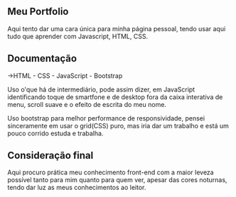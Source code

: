 ## Meu Portfolio 
 
Aqui tento dar uma cara única para minha página pessoal, tendo usar aqui tudo que aprender com Javascript, HTML, CSS.
 
## Documentação 
 
->HTML - CSS - JavaScript - Bootstrap 
 
Uso o'que há de intermediário, pode assim dizer, em JavaScript identificando toque de smartfone e de desktop fora da caixa interativa de menu, scroll suave e o efeito de escrita do meu nome.
 
Uso bootstrap para melhor performance de responsividade, pensei sinceramente em usar o grid(CSS) puro, mas iria dar um trabalho e está um pouco corrido estuda e trabalha.
 
## Consideração final 
 
Aqui procuro prática meu conhecimento front-end com a maior leveza possível tanto para mim quanto para quem ver, apesar das cores noturnas, tendo dar luz as meus conhecimentos ao leitor.